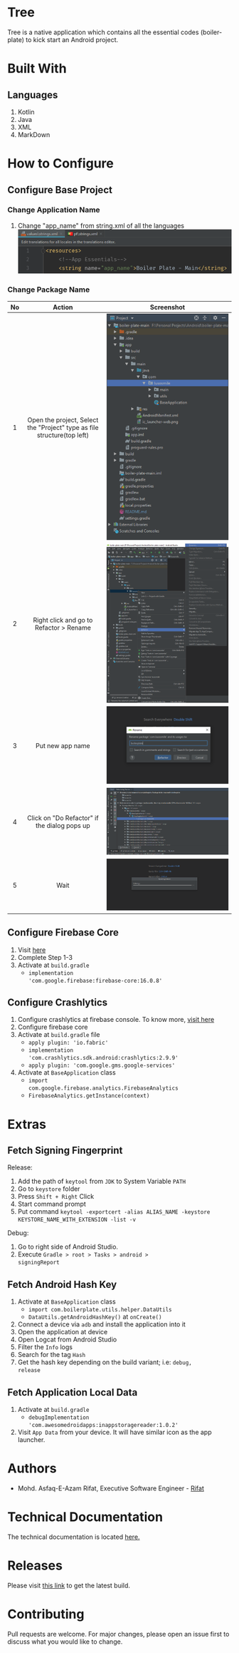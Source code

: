 # Tree

Tree is a native application which contains all the essential codes (boiler-plate) to kick start an Android project.

# Built With
## Languages
1. Kotlin
2. Java
3. XML
4. MarkDown
    
# How to Configure
## Configure Base Project
### Change Application Name
1. Change "app_name" from string.xml of all the languages
    ![Visual](readme-images/refactor00.PNG)
### Change Package Name
| No | Action | Screenshot |
| :---: | :---: | :---: |
| 1 | Open the project, Select the "Project" type as file structure(top left) | ![Visual](readme-images/refactor01.PNG) | 
| 2 | Right click and go to Refactor > Rename | ![Visual](readme-images/refactor02.PNG) |
| 3 | Put new app name | ![Visual](readme-images/refactor03.PNG) | 
| 4 | Click on "Do Refactor" if the dialog pops up | ![Visual](readme-images/refactor04.PNG) |
| 5 | Wait | ![Visual](readme-images/refactor05.PNG) |
## Configure Firebase Core
1. Visit [here](https://tinyurl.com/yyebfbnu)
2. Complete Step 1-3
3. Activate at <code>build.gradle</code>
    * <code>implementation 'com.google.firebase:firebase-core:16.0.8'</code>
## Configure Crashlytics
1. Configure crashlytics at firebase console. To know more, [visit here](http://bit.ly/2VBDluy)
2. Configure firebase core 
3. Activate at <code>build.gradle</code> file 
    * <code>apply plugin: 'io.fabric'</code>
    * <code>implementation 'com.crashlytics.sdk.android:crashlytics:2.9.9'</code>
    * <code>apply plugin: 'com.google.gms.google-services'</code>
4. Activate at <code>BaseApplication</code> class
    * <code>import com.google.firebase.analytics.FirebaseAnalytics</code>
    * <code>FirebaseAnalytics.getInstance(context)</code>
# Extras
## Fetch Signing Fingerprint
Release:
1. Add the path of <code>keytool</code> from <code>JDK</code> to System Variable <code>PATH</code>
2. Go to <code>keystore</code> folder
3. Press <code>Shift + Right</code> Click
4. Start command prompt
5. Put command <code>keytool -exportcert -alias ALIAS_NAME -keystore KEYSTORE_NAME_WITH_EXTENSION -list -v</code>

Debug:
1. Go to right side of Android Studio.
2. Execute <code>Gradle > root > Tasks > android > signingReport</code>
## Fetch Android Hash Key
1. Activate at <code>BaseApplication</code> class
    * <code>import com.boilerplate.utils.helper.DataUtils</code>
    * <code>DataUtils.getAndroidHashKey()</code> at <code>onCreate()</code>
2. Connect a device via <code>adb</code> and install the application into it
3. Open the application at device
4. Open Logcat from Android Studio
5. Filter the <code>Info</code> logs
6. Search for the tag <code>Hash</code>
7. Get the hash key depending on the build variant; i.e: <code>debug, release</code>
## Fetch Application Local Data
1. Activate at <code>build.gradle</code>
    * <code>debugImplementation 'com.awesomedroidapps:inappstoragereader:1.0.2'</code>
2. Visit <code>App Data</code> from your device. It will have similar icon as the app launcher.
# Authors
* Mohd. Asfaq-E-Azam Rifat, Executive Software Engineer - [Rifat](https://github.com/rifat15913)

# Technical Documentation
The technical documentation is located [here.](app/documentation/)

# Releases
Please visit [this link](app/release/) to get the latest build.

# Contributing
Pull requests are welcome. For major changes, please open an issue first to discuss what you would like to change.